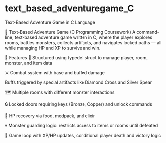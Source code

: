 # text_based_adventuregame_C
Text-Based Adventure Game in C Language

🧭 Text-Based Adventure Game (C Programming Coursework)
A command-line, text-based adventure game written in C, where the player explores rooms, battles monsters, collects artifacts, and navigates locked paths — all while managing HP and XP to survive and win.

📌 Features
🧍 Structured using typedef struct to manage player, room, monster, and item data

⚔️ Combat system with base and buffed damage

Buffs triggered by special artifacts like Diamond Cross and Silver Spear

🗺️ Multiple rooms with different monster interactions

🔒 Locked doors requiring keys (Bronze, Copper) and unlock commands

🍗 HP recovery via food, medpack, and elixir

💀 Monster guarding logic: restricts access to items or rooms until defeated

🧠 Game loop with XP/HP updates, conditional player death and victory logic
